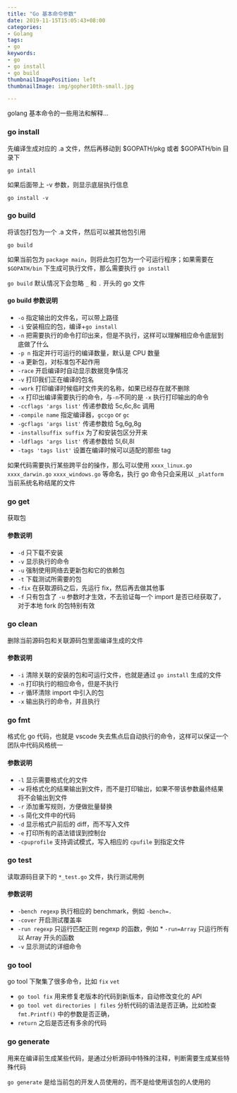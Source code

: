 ```yaml
---
title: "Go 基本命令参数"
date: 2019-11-15T15:05:43+08:00
categories:
- Golang
tags:
- go
keywords:
- go
- go install
- go build
thumbnailImagePosition: left
thumbnailImage: img/gopher10th-small.jpg

---
```

golang 基本命令的一些用法和解释...
<!--more-->


### go install

先编译生成对应的 .a 文件，然后再移动到 $GOPATH/pkg 或者 $GOPATH/bin 目录下

`go intall`

如果后面带上 -v 参数，则显示底层执行信息

`go install -v`

### go build

将该包打包为一个 .a 文件，然后可以被其他包引用

`go build`

如果当前包为 `package main`，则将此包打包为一个可运行程序；如果需要在 `$GOPATH/bin` 下生成可执行文件，那么需要执行 `go install`

`go build` 默认情况下会忽略 `_` 和 `.` 开头的 go 文件

#### go build 参数说明

* `-o` 指定输出的文件名，可以带上路径
* `-i` 安装相应的包，编译+`go install`
* `-n` 把需要执行的命令打印出来，但是不执行，这样可以理解相应命令底层到底做了什么
* `-p n` 指定并行可运行的编译数量，默认是 CPU 数量
* `-a` 更新包，对标准包不起作用
* `-race` 开启编译时自动显示数据竞争情况
* `-v` 打印我们正在编译的包名
* `-work` 打印编译时候临时文件夹的名称，如果已经存在就不删除
* `-x` 打印出编译需要执行的命令，与`-n`不同的是 `-x` 执行打印输出的命令
* `-ccflags 'args list'` 传递参数给 5c,6c,8c 调用
* `-compile name` 指定编译器，`gccgo` or `gc`
* `-gcflags 'args list'` 传递参数给 5g,6g,8g
* `-installsuffix suffix` 为了和安装包区分开来
* `-ldflags 'args list'` 传递参数给 5l,6l,8l
* `-tags 'tags list'` 设置在编译时候可以适配的那些 tag

如果代码需要执行某些跨平台的操作，那么可以使用 `xxxx_linux.go` `xxxx_darwin.go` `xxxx_windows.go` 等命名，执行 go 命令只会采用以 `_platform` 当前系统名称结尾的文件

### go get

获取包

#### 参数说明

* `-d` 只下载不安装
* `-v` 显示执行的命令
* `-u` 强制使用网络去更新包和它的依赖包
* `-t` 下载测试所需要的包
* `-fix` 在获取源码之后，先运行 fix，然后再去做其他事
* `-f` 只有包含了 `-u` 参数时才生效，不去验证每一个 import 是否已经获取了，对于本地 fork 的包特别有效

### go clean

删除当前源码包和关联源码包里面编译生成的文件

#### 参数说明

* `-i` 清除关联的安装的包和可运行文件，也就是通过 `go install` 生成的文件
* `-n` 打印执行的相应命令，但是不执行
* `-r` 循环清除 import 中引入的包
* `-x` 输出执行的命令，并且执行

### go fmt

格式化 go 代码，也就是 vscode 失去焦点后自动执行的命令，这样可以保证一个团队中代码风格统一

#### 参数说明

* `-l` 显示需要格式化的文件
* `-w` 将格式化的结果输出到文件，而不是打印输出，如果不带该参数最终结果将不会输出到文件
* `-r` 添加重写规则，方便做批量替换
* `-s` 简化文件中的代码
* `-d` 显示格式户前后的 diff，而不写入文件
* `-e` 打印所有的语法错误到控制台
* `-cpuprofile` 支持调试模式，写入相应的 `cpufile` 到指定文件

### go test

读取源码目录下的 `*_test.go` 文件，执行测试用例

#### 参数说明

* `-bench regexp` 执行相应的 benchmark，例如 `-bench=.`
* `-cover` 开启测试覆盖率
* `-run regexp` 只运行匹配正则 regexp 的函数，例如 * `-run=Array` 只运行所有以 Array 开头的函数
* `-v` 显示测试的详细命令

### go tool

go tool 下聚集了很多命令，比如 `fix` `vet`

* `go tool fix` 用来修复老版本的代码到新版本，自动修改变化的 API
* `go tool vet directories | files` 分析代码的语法是否正确，比如检查 `fmt.Printf()` 中的参数是否正确，
* `return` 之后是否还有多余的代码

### go generate

用来在编译前生成某些代码，是通过分析源码中特殊的注释，判断需要生成某些特殊代码

`go generate` 是给当前包的开发人员使用的，而不是给使用该包的人使用的

### 